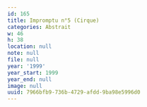 ```yaml
---
id: 165
title: Impromptu n°5 (Cirque)
categories: Abstrait
w: 46
h: 38
location: null
note: null
file: null
year: '1999'
year_start: 1999
year_end: null
image: null
uuid: 7966bfb9-736b-4729-afdd-9ba98e5996d0
---
```


